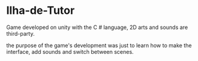 # Ilha-de-Tutor
Game developed on unity with the C # language, 2D arts and sounds are third-party. 

the purpose of the game's development was just to learn how to make the interface, add sounds and switch between scenes.
